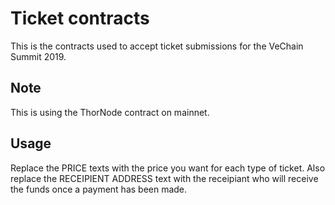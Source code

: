 # Ticket contracts
This is the contracts used to accept ticket submissions for the VeChain Summit 2019.

## Note
This is using the ThorNode contract on mainnet.

## Usage
Replace the PRICE texts with the price you want for each type of ticket.
Also replace the RECEIPIENT ADDRESS text with the receipiant who will receive the funds once a payment
has been made.
